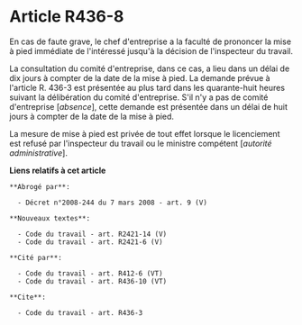 # Article R436-8

En cas de faute grave, le chef d'entreprise a la faculté de prononcer la mise à pied immédiate de l'intéressé jusqu'à la
décision de l'inspecteur du travail. 

La consultation du comité d'entreprise, dans ce cas, a lieu dans un délai de dix jours à compter de la date de la mise à
pied. La demande prévue à l'article R. 436-3 est présentée au plus tard dans les quarante-huit heures suivant la délibération
du comité d'entreprise. S'il n'y a pas de comité d'entreprise [*absence*], cette demande est présentée dans un délai de huit
jours à compter de la date de la mise à pied.

La mesure de mise à pied est privée de tout effet lorsque le licenciement est refusé par l'inspecteur du travail ou le
ministre compétent [*autorité administrative*].

**Liens relatifs à cet article**

	**Abrogé par**:

	  - Décret n°2008-244 du 7 mars 2008 - art. 9 (V)

	**Nouveaux textes**:

	  - Code du travail - art. R2421-14 (V)
	  - Code du travail - art. R2421-6 (V)

	**Cité par**:

	  - Code du travail - art. R412-6 (VT)
	  - Code du travail - art. R436-10 (VT)

	**Cite**:

	  - Code du travail - art. R436-3

